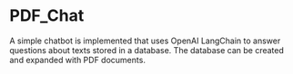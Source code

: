 # PDF_Chat
A simple chatbot is implemented that uses OpenAI LangChain to answer questions about texts stored in a database. The database can be created and expanded with PDF documents.

